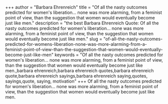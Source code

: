 +++
author = "Barbara Ehrenreich"
title = "Of all the nasty outcomes predicted for women's liberation... none was more alarming, from a feminist point of view, than the suggestion that women would eventually become just like men."
description = "the best Barbara Ehrenreich Quote: Of all the nasty outcomes predicted for women's liberation... none was more alarming, from a feminist point of view, than the suggestion that women would eventually become just like men."
slug = "of-all-the-nasty-outcomes-predicted-for-womens-liberation-none-was-more-alarming-from-a-feminist-point-of-view-than-the-suggestion-that-women-would-eventually-become-just-like-men"
keywords = "Of all the nasty outcomes predicted for women's liberation... none was more alarming, from a feminist point of view, than the suggestion that women would eventually become just like men.,barbara ehrenreich,barbara ehrenreich quotes,barbara ehrenreich quote,barbara ehrenreich sayings,barbara ehrenreich saying,quotes, sayings,quote, saying, motivation"
+++
Of all the nasty outcomes predicted for women's liberation... none was more alarming, from a feminist point of view, than the suggestion that women would eventually become just like men.
